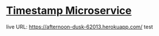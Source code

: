 
# [Timestamp Microservice](https://www.freecodecamp.org/learn/apis-and-microservices/apis-and-microservices-projects/timestamp-microservice)

live URL: https://afternoon-dusk-62013.herokuapp.com/
test